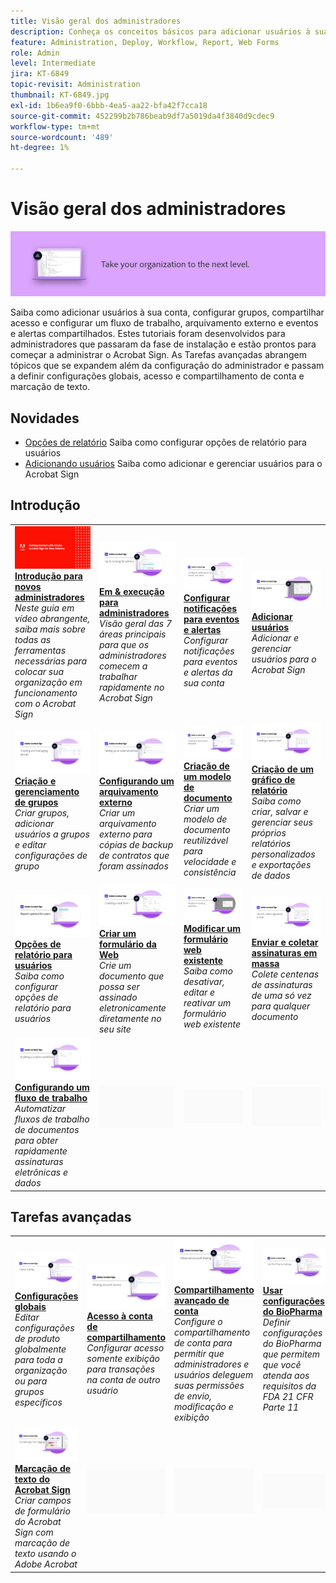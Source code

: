 ```yaml
---
title: Visão geral dos administradores
description: Conheça os conceitos básicos para adicionar usuários à sua conta, configurar grupos, compartilhar acesso e configurar um fluxo de trabalho, arquivamento externo e eventos e alertas compartilhados
feature: Administration, Deploy, Workflow, Report, Web Forms
role: Admin
level: Intermediate
jira: KT-6849
topic-revisit: Administration
thumbnail: KT-6849.jpg
exl-id: 1b6ea9f0-6bbb-4ea5-aa22-bfa42f7cca18
source-git-commit: 452299b2b786beab9df7a5019da4f3840d9cdec9
workflow-type: tm+mt
source-wordcount: '489'
ht-degree: 1%

---
```


# Visão geral dos administradores

![Imagem dos administradores do Sign](../assets/Hero-Admin.png)

Saiba como adicionar usuários à sua conta, configurar grupos, compartilhar acesso e configurar um fluxo de trabalho, arquivamento externo e eventos e alertas compartilhados. Estes tutoriais foram desenvolvidos para administradores que passaram da fase de instalação e estão prontos para começar a administrar o Acrobat Sign. As Tarefas avançadas abrangem tópicos que se expandem além da configuração do administrador e passam a definir configurações globais, acesso e compartilhamento de conta e marcação de texto.

## Novidades

* [Opções de relatório](report-options.md)
Saiba como configurar opções de relatório para usuários
* [Adicionando usuários](add-users-to-your-account.md)
Saiba como adicionar e gerenciar usuários para o Acrobat Sign

## Introdução

<table style="table-layout:fixed">
<tr>
  <td>
    <a href="get-started-admin.md">
      <img alt="Introdução para novos administradores" src="../assets/Gettingstartedadmin_1280.png" />
    </a>
    <div>
    <a href="get-started-admin.md"><strong>Introdução para novos administradores</strong></a>
    </div>
    <em>Neste guia em vídeo abrangente, saiba mais sobre todas as ferramentas necessárias para colocar sua organização em funcionamento com o Acrobat Sign</em>
    <br>
  </td>
  <td>
    <a href="up-and-running-admin.md">
      <img alt="Em &amp; execução para administradores" src="../assets/Up-Running.png" />
    </a>
    <div>
    <a href="up-and-running-admin.md"><strong>Em &amp; execução para administradores</strong></a>
    </div>
    <em>Visão geral das 7 áreas principais para que os administradores comecem a trabalhar rapidamente no Acrobat Sign</em>
    <br>
  </td>
  <td>
    <a href="set-up-shared-events-and-alert.md">
      <img alt="Configuração de alertas e eventos compartilhados" src="../assets/Notifications_1280.png" />
    </a>
    <div>
    <a href="set-up-shared-events-and-alert.md"><strong>Configurar notificações para eventos e alertas</strong></a>
    </div>
    <em>Configurar notificações para eventos e alertas da sua conta</em>
    <br>
  </td>
  <td>
    <a href="add-users-to-your-account.md">
      <img alt="Adicionar usuários" src="../assets/Adding-Users.png" />
    </a>
    <div>
    <a href="add-users-to-your-account.md"><strong>Adicionar usuários</strong></a>
    </div>
    <em>Adicionar e gerenciar usuários para o Acrobat Sign</em>
    <br>
  </td>
</tr>
<tr>
 <td>
    <a href="create-and-manage-groups.md">
      <img alt="Criando e Gerenciando Grupos" src="../assets/Creating-Groups.png" />
    </a>
    <div>
    <a href="create-and-manage-groups.md"><strong>Criação e gerenciamento de grupos</strong></a>
    </div>
    <em>Criar grupos, adicionar usuários a grupos e editar configurações de grupo</em>
    <br>
  </td>
  <td>
    <a href="set-up-your-external-archive.md">
      <img alt="Configurando um arquivamento externo" src="../assets/ExternalArchive.png" />
    </a>
    <div>
    <a href="set-up-your-external-archive.md"><strong>Configurando um arquivamento externo</strong></a>
    </div>
    <em>Criar um arquivamento externo para cópias de backup de contratos que foram assinados</em>
    <br>
  </td>
  <td>
    <a href="../sign-advanced-users/create-a-template.md">
      <img alt="Criação de um modelo de documento" src="../assets/Template.png" />
    </a>
    <div>
    <a href="../sign-advanced-users/create-a-template.md"><strong>Criação de um modelo de documento</strong></a>
    </div>
    <em>Criar um modelo de documento reutilizável para velocidade e consistência</em>
    <br>
  </td>
  <td>
    <a href="create-a-report.md">
      <img alt="Criação de um gráfico de relatório" src="../assets/Reportchart.png" />
    </a>
    <div>
    <a href="create-a-report.md"><strong>Criação de um gráfico de relatório</strong></a>
    </div>
    <em>Saiba como criar, salvar e gerenciar seus próprios relatórios personalizados e exportações de dados</em>
    <br>
  </td>
</tr>
<tr>
  <td>
    <a href="report-options.md">
      <img alt="Opções de relatório para usuários" src="../assets/report-options.png" />
    </a>
    <div>
    <a href="report-options.md"><strong>Opções de relatório para usuários</strong></a>
    </div>
    <em>Saiba como configurar opções de relatório para usuários</em>
    <br>
  </td>
  <td>
    <a href="../sign-advanced-users/webform.md">
      <img alt="Criar um formulário da Web" src="../assets/Webform.png" />
    </a>
    <div>
    <a href="../sign-advanced-users/webform.md"><strong>Criar um formulário da Web</strong></a>
    </div>
    <em>Crie um documento que possa ser assinado eletronicamente diretamente no seu site</em>
    <br>
  </td>
  <td>
    <a href="../sign-advanced-users/modify-webform.md">
      <img alt="Modificar um formulário web existente" src="../assets/Modifywebform.png" />
    </a>
    <div>
    <a href="../sign-advanced-users/modify-webform.md"><strong>Modificar um formulário web existente</strong></a>
    </div>
    <em>Saiba como desativar, editar e reativar um formulário web existente</em>
    <br>
  </td>
  <td>
    <a href="../sign-advanced-users/megasign.md">
      <img alt="Enviar e coletar assinaturas em massa" src="../assets/Megasign.png" />
    </a>
    <div>
    <a href="../sign-advanced-users/megasign.md"><strong>Enviar e coletar assinaturas em massa</strong></a>
    </div>
    <em>Colete centenas de assinaturas de uma só vez para qualquer documento</em>
    <br>
  </td>
</tr>
<tr>
  <td>
    <a href="building-a-custom-workflow.md">
      <img alt="Configurando um Workflow" src="../assets/BuildingWorkflow.png" />
    </a>
    <div>
    <a href="building-a-custom-workflow.md"><strong>Configurando um fluxo de trabalho</strong></a>
    </div>
    <em>Automatizar fluxos de trabalho de documentos para obter rapidamente assinaturas eletrônicas e dados</em>
    <br>
  </td>
  <td>
    <img alt="Espaçador" src="../assets/Grayspacer.png" />
    <div>
    <br>
  </td>
  <td>
    <img alt="Espaçador" src="../assets/Grayspacer.png" />
    <div>
    <br>
  </td>
  <td>
    <img alt="Espaçador" src="../assets/Grayspacer.png" />
    <div>
    <br>
  </td>
</table>

## Tarefas avançadas

<table style="table-layout:fixed">
<tr>
  <td>
    <a href="learn-about-global-settings.md">
      <img alt="Configurações globais" src="../assets/GlobalSettings_1280.png">
    </a>
    <div>
    <a href="learn-about-global-settings.md"><strong>Configurações globais</strong></a>
    </div>
    <em>Editar configurações de produto globalmente para toda a organização ou para grupos específicos</em>
    <br>
  </td>
  <td>
    <a href="share-account-access.md">
      <img alt="Acesso à conta de compartilhamento" src="../assets/SharingAccess.png" />
    </a>  
    <div>
    <a href="share-account-access.md"><strong>Acesso à conta de compartilhamento</strong></a>
    </div>
    <em>Configurar acesso somente exibição para transações na conta de outro usuário</em>
    <br>
  </td>
  <td>
    <a href="advanced-account-sharing.md">
      <img alt="Compartilhamento avançado de conta" src="../assets/AdvancedSharing_1280.png" />
    </a>
    <div>
    <a href="advanced-account-sharing.md"><strong>Compartilhamento avançado de conta</strong></a>
    </div>
    <em>Configure o compartilhamento de conta para permitir que administradores e usuários deleguem suas permissões de envio, modificação e exibição</em>
    <br>
  </td>
  <td>
    <a href="use-bio-pharma-settings.md">
      <img alt="Usar configurações do BioPharma" src="../assets/Bio_1280.png" />
    </a>
    <div>
    <a href="use-bio-pharma-settings.md"><strong>Usar configurações do BioPharma</strong></a>
    </div>
    <em>Definir configurações do BioPharma que permitem que você atenda aos requisitos da FDA 21 CFR Parte 11</em>
    <br>
  </td> 
</tr>
<tr>
   <td>
     <a href="../sign-advanced-users/adobe-sign-text-tagging.md">
      <img alt="Marcação de texto do Acrobat Sign" src="../assets/Text-Tagging.png" />
    </a>
    <div>
    <a href="../sign-advanced-users/adobe-sign-text-tagging.md"><strong>Marcação de texto do Acrobat Sign</strong></a>
    <div>
    <em>Criar campos de formulário do Acrobat Sign com marcação de texto usando o Adobe Acrobat</em>
    <br>
  </td>
  <td>
    <img alt="Espaçador" src="../assets/Grayspacer.png" />
    <div>
    <br>
  </td>
  <td>
    <img alt="Espaçador" src="../assets/Grayspacer.png" />
    <div>
    <br>
  </td>
  <td>
    <img alt="Espaçador" src="../assets/Grayspacer.png" />
    <div>
    <br>
  </td>
</tr>
</table>
